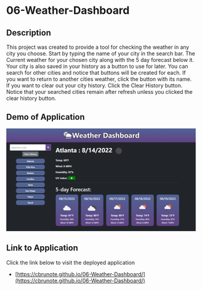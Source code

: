 # 06-Weather-Dashboard
## Description
This project was created to provide a tool for checking the weather in any city you choose. Start by typing the name of your city in the search bar. The Current weather for your chosen city along with the 5 day forecast below it. Your city is also saved in your history as a button to use for later. You can search for other cities and notice that buttons will be created for each. If you want to return to another cities weather, click the button with its name. If you want to clear out your city history. Click the Clear History button. Notice that your searched cities remain after refresh unless you clicked the clear history button.


## Demo of Application

 <img src= Assets\images\Weather-Dashboard-Example.png>


## Link to Application

Click the link below to visit the deployed application

- [https://cbrunote.github.io/06-Weather-Dashboard/](https://cbrunote.github.io/06-Weather-Dashboard/)